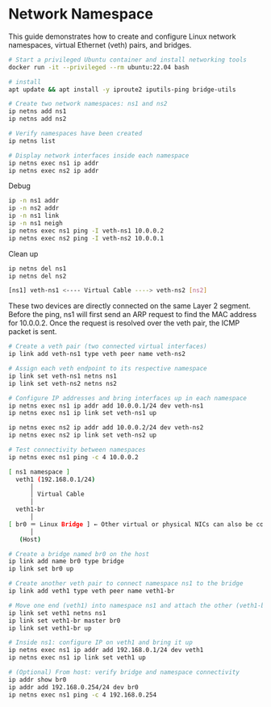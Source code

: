 # Network Namespace

This guide demonstrates how to create and configure Linux network namespaces, virtual Ethernet (veth) pairs, and bridges.

```sh
# Start a privileged Ubuntu container and install networking tools
docker run -it --privileged --rm ubuntu:22.04 bash

# install
apt update && apt install -y iproute2 iputils-ping bridge-utils
```

```sh
# Create two network namespaces: ns1 and ns2
ip netns add ns1
ip netns add ns2

# Verify namespaces have been created
ip netns list

# Display network interfaces inside each namespace
ip netns exec ns1 ip addr
ip netns exec ns2 ip addr
```

Debug

```sh
ip -n ns1 addr
ip -n ns2 addr
ip -n ns1 link
ip -n ns1 neigh
ip netns exec ns1 ping -I veth-ns1 10.0.0.2
ip netns exec ns2 ping -I veth-ns2 10.0.0.1
```

Clean up

```sh
ip netns del ns1
ip netns del ns2
```

```sh
[ns1] veth-ns1 <---- Virtual Cable ----> veth-ns2 [ns2]
```

These two devices are directly connected on the same Layer 2 segment. Before the ping, ns1 will first send an ARP request to find the MAC address for 10.0.0.2. Once the request is resolved over the veth pair, the ICMP packet is sent.

```sh
# Create a veth pair (two connected virtual interfaces)
ip link add veth-ns1 type veth peer name veth-ns2

# Assign each veth endpoint to its respective namespace
ip link set veth-ns1 netns ns1
ip link set veth-ns2 netns ns2

# Configure IP addresses and bring interfaces up in each namespace
ip netns exec ns1 ip addr add 10.0.0.1/24 dev veth-ns1
ip netns exec ns1 ip link set veth-ns1 up

ip netns exec ns2 ip addr add 10.0.0.2/24 dev veth-ns2
ip netns exec ns2 ip link set veth-ns2 up

# Test connectivity between namespaces
ip netns exec ns1 ping -c 4 10.0.0.2
```

```sh
[ ns1 namespace ]
  veth1 (192.168.0.1/24)
      │
      │ Virtual Cable
      │
  veth1-br
      │
[ br0 ＝ Linux Bridge ] ← Other virtual or physical NICs can also be connected here
      │
   (Host)
```


```sh
# Create a bridge named br0 on the host
ip link add name br0 type bridge
ip link set br0 up

# Create another veth pair to connect namespace ns1 to the bridge
ip link add veth1 type veth peer name veth1-br

# Move one end (veth1) into namespace ns1 and attach the other (veth1-br) to the bridge
ip link set veth1 netns ns1
ip link set veth1-br master br0
ip link set veth1-br up

# Inside ns1: configure IP on veth1 and bring it up
ip netns exec ns1 ip addr add 192.168.0.1/24 dev veth1
ip netns exec ns1 ip link set veth1 up

# (Optional) From host: verify bridge and namespace connectivity
ip addr show br0
ip addr add 192.168.0.254/24 dev br0
ip netns exec ns1 ping -c 4 192.168.0.254
```